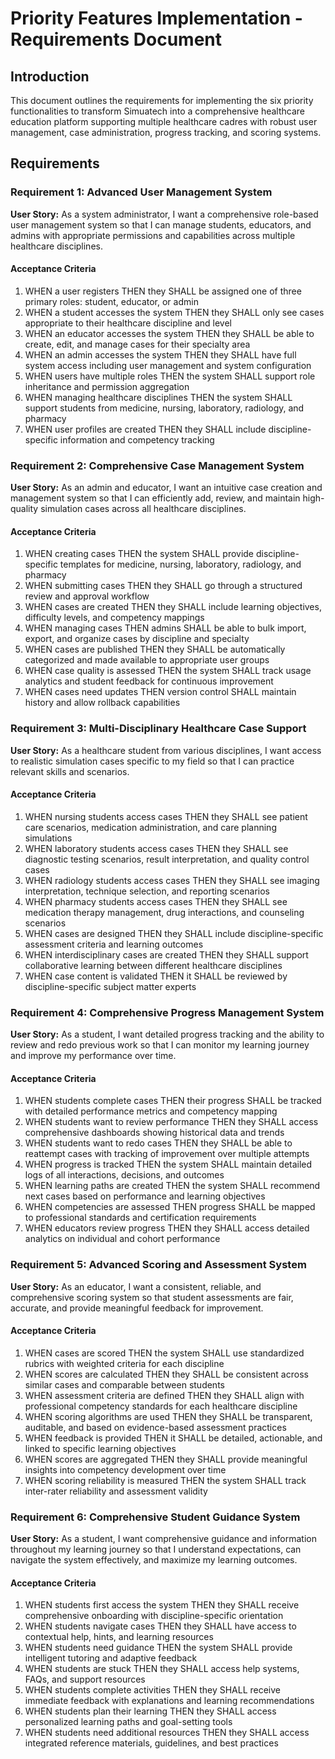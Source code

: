 # Priority Features Implementation - Requirements Document

## Introduction

This document outlines the requirements for implementing the six priority functionalities to transform Simuatech into a comprehensive healthcare education platform supporting multiple healthcare cadres with robust user management, case administration, progress tracking, and scoring systems.

## Requirements

### Requirement 1: Advanced User Management System

**User Story:** As a system administrator, I want a comprehensive role-based user management system so that I can manage students, educators, and admins with appropriate permissions and capabilities across multiple healthcare disciplines.

#### Acceptance Criteria

1. WHEN a user registers THEN they SHALL be assigned one of three primary roles: student, educator, or admin
2. WHEN a student accesses the system THEN they SHALL only see cases appropriate to their healthcare discipline and level
3. WHEN an educator accesses the system THEN they SHALL be able to create, edit, and manage cases for their specialty area
4. WHEN an admin accesses the system THEN they SHALL have full system access including user management and system configuration
5. WHEN users have multiple roles THEN the system SHALL support role inheritance and permission aggregation
6. WHEN managing healthcare disciplines THEN the system SHALL support students from medicine, nursing, laboratory, radiology, and pharmacy
7. WHEN user profiles are created THEN they SHALL include discipline-specific information and competency tracking

### Requirement 2: Comprehensive Case Management System

**User Story:** As an admin and educator, I want an intuitive case creation and management system so that I can efficiently add, review, and maintain high-quality simulation cases across all healthcare disciplines.

#### Acceptance Criteria

1. WHEN creating cases THEN the system SHALL provide discipline-specific templates for medicine, nursing, laboratory, radiology, and pharmacy
2. WHEN submitting cases THEN they SHALL go through a structured review and approval workflow
3. WHEN cases are created THEN they SHALL include learning objectives, difficulty levels, and competency mappings
4. WHEN managing cases THEN admins SHALL be able to bulk import, export, and organize cases by discipline and specialty
5. WHEN cases are published THEN they SHALL be automatically categorized and made available to appropriate user groups
6. WHEN case quality is assessed THEN the system SHALL track usage analytics and student feedback for continuous improvement
7. WHEN cases need updates THEN version control SHALL maintain history and allow rollback capabilities

### Requirement 3: Multi-Disciplinary Healthcare Case Support

**User Story:** As a healthcare student from various disciplines, I want access to realistic simulation cases specific to my field so that I can practice relevant skills and scenarios.

#### Acceptance Criteria

1. WHEN nursing students access cases THEN they SHALL see patient care scenarios, medication administration, and care planning simulations
2. WHEN laboratory students access cases THEN they SHALL see diagnostic testing scenarios, result interpretation, and quality control cases
3. WHEN radiology students access cases THEN they SHALL see imaging interpretation, technique selection, and reporting scenarios
4. WHEN pharmacy students access cases THEN they SHALL see medication therapy management, drug interactions, and counseling scenarios
5. WHEN cases are designed THEN they SHALL include discipline-specific assessment criteria and learning outcomes
6. WHEN interdisciplinary cases are created THEN they SHALL support collaborative learning between different healthcare disciplines
7. WHEN case content is validated THEN it SHALL be reviewed by discipline-specific subject matter experts

### Requirement 4: Comprehensive Progress Management System

**User Story:** As a student, I want detailed progress tracking and the ability to review and redo previous work so that I can monitor my learning journey and improve my performance over time.

#### Acceptance Criteria

1. WHEN students complete cases THEN their progress SHALL be tracked with detailed performance metrics and competency mapping
2. WHEN students want to review performance THEN they SHALL access comprehensive dashboards showing historical data and trends
3. WHEN students want to redo cases THEN they SHALL be able to reattempt cases with tracking of improvement over multiple attempts
4. WHEN progress is tracked THEN the system SHALL maintain detailed logs of all interactions, decisions, and outcomes
5. WHEN learning paths are created THEN the system SHALL recommend next cases based on performance and learning objectives
6. WHEN competencies are assessed THEN progress SHALL be mapped to professional standards and certification requirements
7. WHEN educators review progress THEN they SHALL access detailed analytics on individual and cohort performance

### Requirement 5: Advanced Scoring and Assessment System

**User Story:** As an educator, I want a consistent, reliable, and comprehensive scoring system so that student assessments are fair, accurate, and provide meaningful feedback for improvement.

#### Acceptance Criteria

1. WHEN cases are scored THEN the system SHALL use standardized rubrics with weighted criteria for each discipline
2. WHEN scores are calculated THEN they SHALL be consistent across similar cases and comparable between students
3. WHEN assessment criteria are defined THEN they SHALL align with professional competency standards for each healthcare discipline
4. WHEN scoring algorithms are used THEN they SHALL be transparent, auditable, and based on evidence-based assessment practices
5. WHEN feedback is provided THEN it SHALL be detailed, actionable, and linked to specific learning objectives
6. WHEN scores are aggregated THEN they SHALL provide meaningful insights into competency development over time
7. WHEN scoring reliability is measured THEN the system SHALL track inter-rater reliability and assessment validity

### Requirement 6: Comprehensive Student Guidance System

**User Story:** As a student, I want comprehensive guidance and information throughout my learning journey so that I understand expectations, can navigate the system effectively, and maximize my learning outcomes.

#### Acceptance Criteria

1. WHEN students first access the system THEN they SHALL receive comprehensive onboarding with discipline-specific orientation
2. WHEN students navigate cases THEN they SHALL have access to contextual help, hints, and learning resources
3. WHEN students need guidance THEN the system SHALL provide intelligent tutoring and adaptive feedback
4. WHEN students are stuck THEN they SHALL access help systems, FAQs, and support resources
5. WHEN students complete activities THEN they SHALL receive immediate feedback with explanations and learning recommendations
6. WHEN students plan their learning THEN they SHALL access personalized learning paths and goal-setting tools
7. WHEN students need additional resources THEN they SHALL access integrated reference materials, guidelines, and best practices